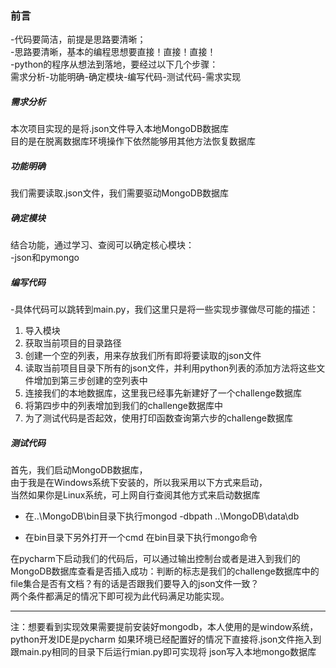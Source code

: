 ### 前言
-代码要简洁，前提是思路要清晰；  
-思路要清晰，基本的编程思想要直接！直接！直接！  
-python的程序从想法到落地，要经过以下几个步骤：  
需求分析-功能明确-确定模块-编写代码-测试代码-需求实现  
  
##### 需求分析
本次项目实现的是将.json文件导入本地MongoDB数据库  
目的是在脱离数据库环境操作下依然能够用其他方法恢复数据库  

##### 功能明确  
我们需要读取.json文件，我们需要驱动MongoDB数据库  

##### 确定模块 
结合功能，通过学习、查阅可以确定核心模块：  
-json和pymongo  

##### 编写代码
-具体代码可以跳转到main.py，我们这里只是将一些实现步骤做尽可能的描述：
1. 导入模块
2. 获取当前项目的目录路径
3. 创建一个空的列表，用来存放我们所有即将要读取的json文件
4. 读取当前项目目录下所有的json文件，并利用python列表的添加方法将这些文件增加到第三步创建的空列表中
5. 连接我们的本地数据库，这里我已经事先新建好了一个challenge数据库
6. 将第四步中的列表增加到我们的challenge数据库中
7. 为了测试代码是否起效，使用打印函数查询第六步的challenge数据库

##### 测试代码
首先，我们启动MongoDB数据库，  
由于我是在Windows系统下安装的，所以我采用以下方式来启动，  
当然如果你是Linux系统，可上网自行查阅其他方式来启动数据库  
+ 在..\MongoDB\bin目录下执行mongod -dbpath ..\MongoDB\data\db  
- 在bin目录下另外打开一个cmd  在bin目录下执行mongo命令  
  
在pycharm下启动我们的代码后，可以通过输出控制台或者是进入到我们的MongoDB数据库查看是否插入成功：判断的标志是我们的challenge数据库中的file集合是否有文档？有的话是否跟我们要导入的json文件一致？  
两个条件都满足的情况下即可视为此代码满足功能实现。



---
注：想要看到实现效果需要提前安装好mongodb，本人使用的是window系统，python开发IDE是pycharm
如果环境已经配置好的情况下直接将.json文件拖入到跟main.py相同的目录下后运行mian.py即可实现将
json写入本地mongo数据库
